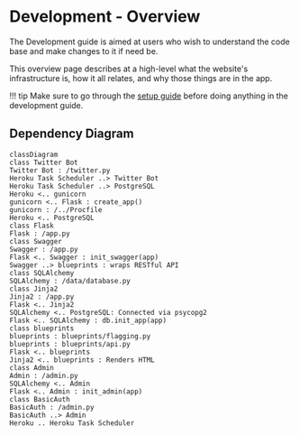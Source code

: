# Development - Overview

The Development guide is aimed at users who wish to understand the code base and make changes to it if need be.

This overview page describes at a high-level what the website's infrastructure is, how it all relates, and why those things are in the app.

!!! tip
    Make sure to go through the [setup guide](../setup) before doing anything in the development guide.

## Dependency Diagram

```mermaid
classDiagram
class Twitter Bot
Twitter Bot : /twitter.py
Heroku Task Scheduler ..> Twitter Bot
Heroku Task Scheduler ..> PostgreSQL
Heroku <.. gunicorn
gunicorn <.. Flask : create_app()
gunicorn : /../Procfile
Heroku <.. PostgreSQL
class Flask
Flask : /app.py
class Swagger
Swagger : /app.py
Flask <.. Swagger : init_swagger(app)
Swagger ..> blueprints : wraps RESTful API
class SQLAlchemy
SQLAlchemy : /data/database.py
class Jinja2
Jinja2 : /app.py
Flask <.. Jinja2
SQLAlchemy <.. PostgreSQL: Connected via psycopg2
Flask <.. SQLAlchemy : db.init_app(app)
class blueprints
blueprints : blueprints/flagging.py
blueprints : blueprints/api.py
Flask <.. blueprints
Jinja2 <.. blueprints : Renders HTML
class Admin
Admin : /admin.py
SQLAlchemy <.. Admin
Flask <.. Admin : init_admin(app)
class BasicAuth
BasicAuth : /admin.py
BasicAuth ..> Admin
Heroku .. Heroku Task Scheduler
```
